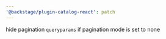 ```yaml
---
'@backstage/plugin-catalog-react': patch
---
```


hide pagination `queryparams` if pagination mode is set to none
